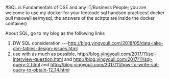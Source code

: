 #SQL is Fundamentals of DSE and any IT/Business People; you are welcome to use my docker for your leetcode sql handson practices(
docker pull maxwelllee/mysql, the answers of the scirpts are inside the docker container)

About SQL, go to my blog as the following links

1. DW SQL consideration ---http://blog.yingyouli.com/2018/05/data-lake-dim-tables-design-issues.html
2. use with as much as possible, http://blog.yingyouli.com/2017/11/sql-interview-question.html
and http://blog.yingyouli.com/2017/11/sql-query-2.html
and http://blog.yingyouli.com/2017/11/how-to-write-sql-query-to-obtain-12_14.html
